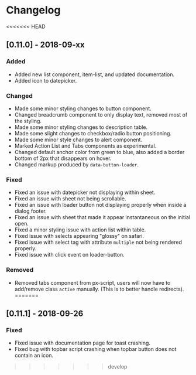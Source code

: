 # Changelog

<<<<<<< HEAD
## [0.11.0] - 2018-09-xx

### Added

- Added new list component, item-list, and updated documentation.
- Added icon to datepicker.

### Changed

- Made some minor styling changes to button component.
- Changed breadcrumb component to only display text, removed most of the styling.
- Made some minor styling changes to description table.
- Made some slight changes to checkbox/radio button positioning.
- Made some minor style changes to alert component.
- Marked Action List and Tabs components as experimental.
- Changed default anchor color from green to blue, also added a border bottom of 2px that disappears on hover.
- Changed markup produced by `data-button-loader`.

### Fixed

- Fixed an issue with datepicker not displaying within sheet.
- Fixed an issue with sheet not being scrollable.
- Fixed an issue with loader button not displaying properly when inside a dialog footer.
- Fixed an issue with sheet that made it appear instantaneous on the initial open.
- Fixed a minor styling issue with action list within table.
- Fixed issue with selects appearing "glossy" on safari.
- Fixed issue with select tag with attribute `multiple` not being rendered properly.
- Fixed issue with click event on loader-button.

### Removed

- Removed tabs component from px-script, users will now have to add/remove class `active` manually. (This is to better handle redirects).
=======
## [0.11.1] - 2018-09-26

### Fixed

- Fixed issue with documentation page for toast crashing.
- Fixed bug with topbar script crashing when topbar button does not contain an icon.
>>>>>>> develop
